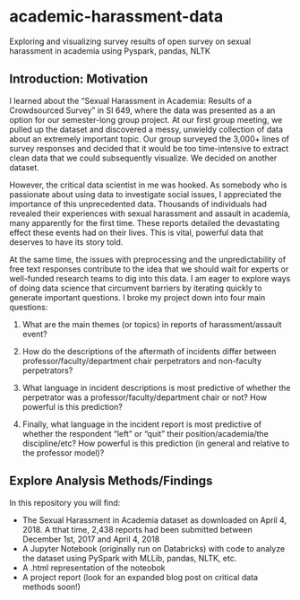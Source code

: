 # academic-harassment-data
Exploring and visualizing survey results of open survey on sexual harassment in academia using Pyspark, pandas, NLTK

## Introduction: Motivation

I learned about the “Sexual Harassment in Academia: Results of a Crowdsourced Survey” in SI 649, where the data was presented as a an option for our semester-long group project. At our first group meeting, we pulled up the dataset and discovered a messy, unwieldy collection of data about an extremely important topic. Our group surveyed the 3,000+ lines of survey responses and decided that it would be too time-intensive to extract clean data that we could subsequently visualize. We decided on another dataset.

However, the critical data scientist in me was hooked. As somebody who is passionate about using data to investigate social issues, I appreciated the importance of this unprecedented data. Thousands of individuals had revealed their experiences with sexual harassment and assault in academia, many apparently for the first time. These reports detailed the devastating effect these events had on their lives. This is vital, powerful data that deserves to have its story told.

At the same time, the issues with preprocessing and the unpredictability of free text responses contribute to the idea that we should wait for experts or well-funded research teams to dig into this data. I am eager to explore ways of doing data science that circumvent barriers by iterating quickly to generate important questions. I broke my project down into four main questions:
1) What are the main themes (or topics) in reports of harassment/assault event?

2) How do the descriptions of the aftermath of incidents differ between professor/faculty/department chair perpetrators and non-faculty perpetrators?
3) What language in incident descriptions is most predictive of whether the perpetrator was a professor/faculty/department chair or not? How powerful is this prediction?
4) Finally, what language in the incident report is most predictive of whether the respondent “left” or “quit” their position/academia/the discipline/etc? How powerful is this prediction (in general and relative to the professor model)?

## Explore Analysis Methods/Findings

In this repository you will find:
* The Sexual Harassment in Academia dataset as downloaded on April 4, 2018. A tthat time, 2,438 reports had been submitted between December 1st, 2017 and April 4, 2018
* A Jupyter Notebook (originally run on Databricks) with code to analyze the dataset using PySpark with MLLib, pandas, NLTK, etc.
* A .html representation of the noteobok
* A project report (look for an expanded blog post on critical data methods soon!)
